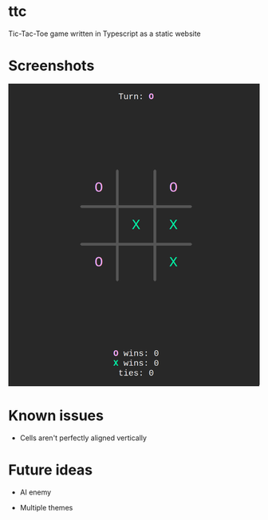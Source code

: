 # ttc

Tic-Tac-Toe game written in Typescript as a static website

# Screenshots

![screenshot](.github/screenshot.png)

# Known issues

-   Cells aren't perfectly aligned vertically

# Future ideas

-   AI enemy

-   Multiple themes
